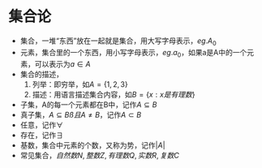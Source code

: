 # 集合论
* 集合，一堆“东西”放在一起就是集合，用大写字母表示，$eg.A_0$
* 元素，集合里的一个东西，用小写字母表示，$eg.a_0$，如果a是A中的一个元素，可以表示为$a \in A$
* 集合的描述，
    1. 列举：即穷举，如$A = \{1,2,3\}$
    2. 描述：用语言描述集合内容，如$B = \{x : x是有理数\}$
* 子集，A的每一个元素都在B中，记作$A\subseteq B$
* 真子集，$A\subseteq B ß且 A \neq B$，记作$A\subset B$
* 任意，记作$\forall$
* 存在，记作$\exists$
* 基数，集合中元素的个数，又称为势，记作$|A|$
* 常见集合，$自然数N,整数Z,有理数Q,实数R,复数C$



